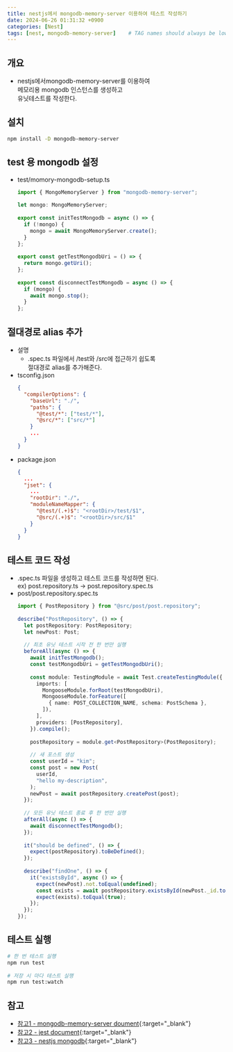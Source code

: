 ```yaml
---
title: nestjs에서 mongodb-memory-server 이용하여 테스트 작성하기
date: 2024-06-26 01:31:32 +0900
categories: [Nest]
tags: [nest, mongodb-memory-server]    # TAG names should always be lowercase
---
```


## 개요
- nestjs에서mongodb-memory-server를 이용하여   
  메모리용 mongodb 인스턴스를 생성하고  
  유닛테스트를 작성한다.  

## 설치
```bash  
npm install -D mongodb-memory-server  
```  

## test 용 mongodb 설정
- test/momory-mongodb-setup.ts  
  ```typescript  
  import { MongoMemoryServer } from "mongodb-memory-server";  
            
  let mongo: MongoMemoryServer;  
            
  export const initTestMongodb = async () => {  
    if (!mongo) {  
      mongo = await MongoMemoryServer.create();  
    }  
  };  
            
  export const getTestMongodbUri = () => {  
    return mongo.getUri();  
  };  
            
  export const disconnectTestMongodb = async () => {  
    if (mongo) {  
      await mongo.stop();  
    }  
  };  
  ```  

## 절대경로 alias 추가
- 설명  
    - .spec.ts 파일에서 /test와 /src에 접근하기 쉽도록  
      절대경로 alias를 추가해준다.  
- tsconfig.json  
  ```json  
  {  
    "compilerOptions": {  
      "baseUrl": "./",  
      "paths": {  
        "@test/*": ["test/*"],  
        "@src/*": ["src/*"]  
      }  
      ...  
    }  
  }  
  ```  
- package.json  
  ```json  
  {  
    ...  
    "jset": {  
      ...  
      "rootDir": "./",  
      "moduleNameMapper": {  
        "@test/(.+)$": "<rootDir>/test/$1",  
        "@src/(.+)$": "<rootDir>/src/$1"  
      }  
    }  
  }  
  ```  

## 테스트 코드 작성
- .spec.ts 파일을 생성하고 테스트 코드를 작성하면 된다.  
  ex) post.repository.ts -> post.repository.spec.ts  
- post/post.repository.spec.ts  
  ```typescript  
  import { PostRepository } from "@src/post/post.repository";  
            
  describe("PostRepository", () => {  
    let postRepository: PostRepository;  
    let newPost: Post;  
            
    // 최초 유닛 테스트 시작 전 한 번만 실행  
    beforeAll(async () => {  
      await initTestMongodb();  
      const testMongodbUri = getTestMongodbUri();  
            
      const module: TestingModule = await Test.createTestingModule({  
        imports: [  
          MongooseModule.forRoot(testMongodbUri),  
          MongooseModule.forFeature([  
            { name: POST_COLLECTION_NAME, schema: PostSchema },  
          ]),  
        ],  
        providers: [PostRepository],  
      }).compile();  
            
      postRepository = module.get<PostRepository>(PostRepository);  
            
      // 새 포스트 생성  
      const userId = "kim";  
      const post = new Post(  
        userId,  
        "hello my-description",  
      );  
      newPost = await postRepository.createPost(post);  
    });  
            
    // 모든 유닛 테스트 종료 후 한 번만 실행  
    afterAll(async () => {  
      await disconnectTestMongodb();  
    });  
            
    it("should be defined", () => {  
      expect(postRepository).toBeDefined();  
    });  
            
    describe("findOne", () => {  
      it("existsById", async () => {  
        expect(newPost).not.toEqual(undefined);  
        const exists = await postRepository.existsById(newPost._id.toString());  
        expect(exists).toEqual(true);  
      });  
    });  
  });  
  ```  

## 테스트 실행
```bash  
# 한 번 테스트 실행  
npm run test  
        
# 저장 시 마다 테스트 실행  
npm run test:watch  
```  

## 참고
- [참고1 - mongodb-memory-server doument](https://nodkz.github.io/mongodb-memory-server/docs/api/classes/mongo-memory-server){:target="_blank"}  
- [참고2 - jest document](https://jestjs.io/docs/configuration){:target="_blank"}  
- [참고3 - nestjs mongodb](https://docs.nestjs.com/techniques/mongodb){:target="_blank"}  
